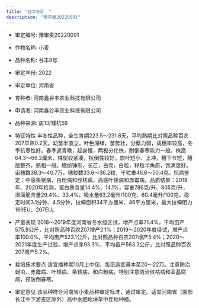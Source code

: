 ```yaml
---
title: "谷丰8号  "
description: "豫审麦20220001"
---
```

* 审定编号:  豫审麦20220001

*  作物名称:  小麦

*  品种名称:  谷丰8号  

*  审定年份:  2022

*  审定单位:  河南省

* 育种者:  河南鑫谷丰农业科技有限公司

*  申请者:  河南鑫谷丰农业科技有限公司

*  品种来源:  周13/矮抗58

*  特征特性
半冬性品种，全生育期223.5～231.8天，平均熟期比对照品种百农207早熟0.2天。幼苗半直立，叶色深绿，苗势壮，分蘖力弱，成穗率较高，冬季抗寒性好。春季返青晚，起身慢，两极分化快，耐倒春寒能力一般。株高64.3～66.2厘米，株型较紧凑，抗倒性较好。旗叶短小、上冲，穗下节短，穗层整齐，熟相一般。穗纺锤形，长芒，白壳，白粒，籽粒半角质，饱满度好。亩穗数38.3～40.7万，穗粒数33.6～36.2粒，千粒重46.6～50.4克。抗病鉴定：中感条锈病、白粉病和纹枯病，高感叶锈病和赤霉病。品质结果：2019年、2020年检测，蛋白质含量14.4%、14.1%，容重786克/升、805克/升，湿面筋含量29.4%、33.4%，吸水量63.2毫升/100克、60.4毫升/100克，稳定时间3.1分钟、4.5分钟，拉伸面积34平方厘米、46平方厘米，最大拉伸阻力169EU、207EU。

*  产量表现
2018～2019年度河南省冬水组区试，增产点率71.4%，平均亩产575.9公斤，比对照品种百农207增产2.1%；2019～2020年度续试，增产点率100.0%，平均亩产523.1公斤，比对照品种百农207增产5.4%；2020～2021年度生产试验，增产点率93.3%，平均亩产563.3公斤，比对照品种百农207增产5.2%。

*  栽培技术要点
适宜播种期10月上中旬，每亩适宜基本苗20～22万。注意防治蚜虫、赤霉病、叶锈病、条锈病、和白粉病，特别注意防治纹枯病和茎基腐病，预防倒春寒。

*  审定意见
该品种符合河南省小麦品种审定标准，通过审定。适宜河南省（南部长江中下游麦区除外）高中水肥地块早中茬地种植。

